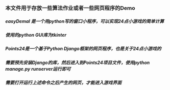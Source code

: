 ### 本文件用于存放一些算法作业或者一些网页程序的Demo
##### easyDemal 是一个用python写的窗口小程序，可以实现24点小游戏的简单计算
##### 使用的python GUI库为tkinter

##### Points24是一个基于Python Django框架的网页程序，也是关于24点小游戏的
##### 需要预先安装Django的库，然后进入到Points24项目文件，使用python manage.py runserver运行即可
##### 需要打开运行上述命令之后产生的网页，才能进入游戏界面

